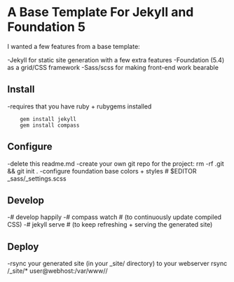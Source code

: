 # A Base Template For Jekyll and Foundation 5

I wanted a few features from a base template:

-Jekyll for static site generation with a few extra features
-Foundation (5.4) as a grid/CSS framework
-Sass/scss for making front-end work bearable

## Install
-requires that you have ruby + rubygems installed

        gem install jekyll
        gem install compass

## Configure
-delete this readme.md
-create your own git repo for the project:
        rm -rf .git && git init .
-configure foundation base colors + styles
        # $EDITOR _sass/_settings.scss

## Develop
-# develop happily
-# compass watch # (to continuously update compiled CSS)
-# jekyll serve  # (to keep refreshing + serving the generated site)


## Deploy
-rsync your generated site (in your _site/ directory) to your webserver
        rsync <projectroot>/_site/* user@webhost:/var/www/<yoursite>/



